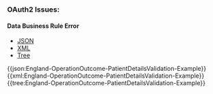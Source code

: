 ### OAuth2 Issues: 
#### Data Business Rule Error

<div class="nhsd-!t-margin-bottom-6">
  <ul class="nav nav-tabs" role="tablist">
        <li role="presentation" class="active">
            <a href="#JSON" role="tab" data-toggle="tab">JSON</a>
        </li>
         <li role="presentation">
            <a href="#XML" role="tab" data-toggle="tab">XML</a>
        </li>
        <li role="presentation">
            <a href="#Tree" role="tab" data-toggle="tab">Tree</a>
        </li>
  </ul>
    
  <div class="tab-content snippet">
    <div id="JSON" role="tabpanel" class="tab-pane active">
{{json:England-OperationOutcome-PatientDetailsValidation-Example}}
    </div>
    <div id="XML" role="tabpanel" class="tab-pane">
{{xml:England-OperationOutcome-PatientDetailsValidation-Example}}
    </div>
    <div id="Tree" role="tabpanel" class="tab-pane">
{{tree:England-OperationOutcome-PatientDetailsValidation-Example}}
    </div>
  </div>
</div>

